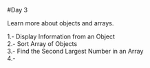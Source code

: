 #Day 3

Learn more about objects and arrays.

1.- Display Information from an Object  
2.- Sort Array of Objects  
3.- Find the Second Largest Number in an Array  
4.- 

